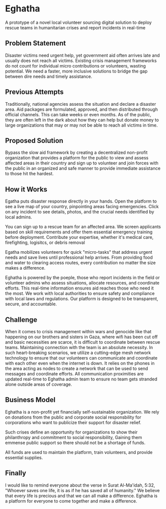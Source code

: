# Eghatha

A prototype of a novel local volunteer sourcing digital solution to deploy rescue teams in humanitarian crises and report incidents in real-time

## Problem Statement

Disaster victims need urgent help, yet government aid often arrives late and usually does not reach all victims. Existing crisis management frameworks do not count for individual micro contributions or volunteers, wasting potential. We need a faster, more inclusive solutions to bridge the gap between dire needs and timely assistance.

## Previous Attempts

Traditionally, national agencies assess the situation and declare a disaster area. Aid packages are formulated, approved, and then distributed through official channels. This can take weeks or even months. As of the public, they are often left in the dark about how they can help but donate money to large organizations that may or may not be able to reach all victims in time.

## Proposed Solution

Bypass the slow aid framework by creating a decentralized non-profit organization that provides a platform for the public to view and assess affected areas in their country and sign up to volunteer and join forces with the public in an organized and safe manner to provide immediate assistance to those hit the hardest.

## How it Works

Egatha puts disaster response directly in your hands. Open the platform to see a live map of your country, pinpointing areas facing emergencies. Click on any incident to see details, photos, and the crucial needs identified by local admins.

You can sign up to a rescue team for an affected area. We screen applicants based on skill requirements and offer them essential emergency training before deployment. Contribute your expertise, whether it's medical care, firefighting, logisitcs, or debris removal

Egatha mobilizes volunteers for quick "micro-tasks" that address urgent needs and save lives until professional help arrives. From providing food and water to clearing access routes, every contribution no matter the size makes a difference.

Eghatha is powered by the poeple, those who report incidents in the field or  volunteer admins who assess situations, allocate resources, and coordinate efforts. This real-time information ensures aid reaches those who need it the most. We work with local authorities to ensure safety and compliance with local laws and regulations. Our platform is designed to be transparent, secure, and accountable.

## Challenge

When it comes to crisis management within wars and genocide like that happening on our brothers and sisters in Gaza, where wifi has been cut off and basic necessities are scarce, it is difficult to coordinate between rescue teams. Maintaining connection with the team is an absolute necessity. In such heart-breaking scenarios, we utilize a cutting-edge mesh network technology to ensure that our volunteers can communicate and coordinate with each other even when the internet is down. It relies on the phones in the area acting as nodes to create a network that can be used to send messages and coordinate efforts. All communication proximities are updated real-time to Eghatha admin team to ensure no team gets stranded alone outside areas of coverage.

## Business Model

Eghatha is a non-profit yet financially self-sustainable organization. We rely on donations from the public and corporate social responsbility for corporations who want to publicize their support for disaster relief.

Such crises define an opportunity for organizations to show their philanthropy and commitment to social responsibility, Gaining them emmense public support so there should not be a shortage of funds.

All funds are used to maintain the platform, train volunteers, and provide essential supplies.

## Finally

I would like to remind everyone about the verse in Surat Al-Ma'idah, 5:32, "Whoever saves one life, it is as if he has saved all of humanity." We believe that every life is precious and that we can all make a difference. Eghatha is a platform for everyone to come together and make a difference.
